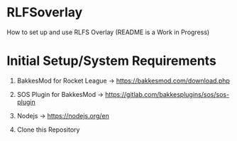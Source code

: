 # RLFSoverlay
How to set up and use RLFS Overlay (README is a Work in Progress)

# Initial Setup/System Requirements

1) BakkesMod for Rocket League -> https://bakkesmod.com/download.php
  
2) SOS Plugin for BakkesMod -> https://gitlab.com/bakkesplugins/sos/sos-plugin
  
3) Nodejs -> https://nodejs.org/en

5) Clone this Repository
